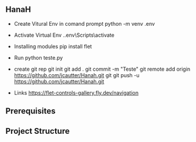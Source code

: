 ## HanaH

- Create Vitural Env in comand prompt
python -m venv .env

- Activate Virtual Env
.\.env\Scripts\activate

- Installing modules
pip install flet

- Run
python teste.py

- create git rep
git init
git add .
git commit -m "Teste"
git remote add origin https://github.com/jcautter/Hanah.git
git git push -u https://github.com/jcautter/Hanah.git


- Links
https://flet-controls-gallery.fly.dev/navigation

## Prerequisites





## Project Structure